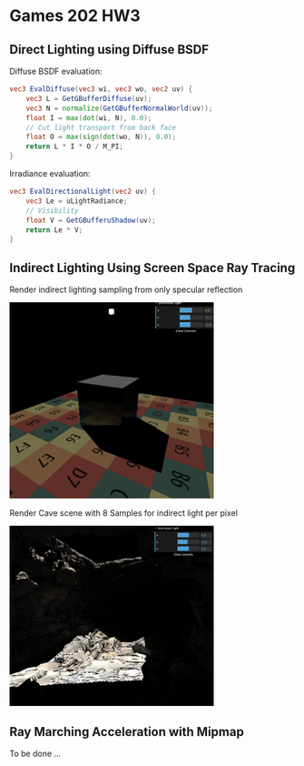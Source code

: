 # Games 202 HW3

## Direct Lighting using Diffuse BSDF

Diffuse BSDF evaluation:
```glsl
vec3 EvalDiffuse(vec3 wi, vec3 wo, vec2 uv) {
    vec3 L = GetGBufferDiffuse(uv);
    vec3 N = normalize(GetGBufferNormalWorld(uv));
    float I = max(dot(wi, N), 0.0);
    // Cut light transport from back face
    float O = max(sign(dot(wo, N)), 0.0);
    return L * I * O / M_PI;
}
```
Irradiance evaluation:
```glsl
vec3 EvalDirectionalLight(vec2 uv) {
    vec3 Le = uLightRadiance;
    // Visibility
    float V = GetGBufferuShadow(uv);
    return Le * V;
}
```

## Indirect Lighting Using Screen Space Ray Tracing

Render indirect lighting sampling from only specular reflection

<img src="./results/specular.png" width="360px" />

Render Cave scene with 8 Samples for indirect light per pixel

<img src="./results/caveindir.png" width="360px" />

## Ray Marching Acceleration with Mipmap

To be done ...